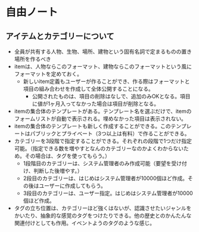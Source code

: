 # 自由ノート

## アイテムとカテゴリーについて

* 全員が共有する人物、生物、場所、建物という固有名詞で定まるものの置き場所を作るべき
* itemは、人物ならこのフォーマット、建物ならこのフォーマットという風にフォーマットを定めておく。
    * 新しいitem定義もユーザーが作ることができ、作る際はフォーマットと項目の組み合わせを作成して全体公開することになる。
        * 公開されたものは、項目の削除はなしで、追加のみOKとなる。項目に値が1ヶ月入ってなかった場合は項目が削除となる。
* itemの集合体のテンプレートがある。テンプレート名を選ぶだけで、itemのフォームリストが自動で表示される。埋めなかった項目は表示されない。
* itemの集合体のテンプレートも新しく作成することができる。このテンプレートはパブリックとプライベート（3つ以上は有料）で作ることができる。
* カテゴリーを3段階で指定することができる。それぞれの段階で1つだけ指定可能。（指定できる数を増やすとなんのカテゴリーなのかよくわからないため。その場合は、タグを使ってもらう。）
    * 1段階目のカテゴリーは、システム管理者のみ作成可能（要望を受け付け、判断した後増やす。）
    * 2段目のカテゴリーは、はじめはシステム管理者が10000個ほど作成。その後はユーザーに作成してもらう。
    * 3段目のカテゴリーは、ユーザー指定。はじめはシステム管理者が10000個ほど作成。
* タグの立ち位置は、カテゴリーほど強くはないが、認識させたいジャンルをかいたり、抽象的な感覚のタグをつけたりできる。他の歴史とのかんたんな関連付けとしても作用。イベントようのタグのような感じ。